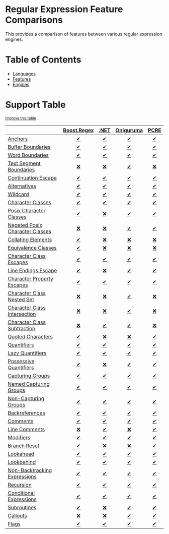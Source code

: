 # Regular Expression Feature Comparisons

This provides a comparison of features between various regular expression engines.

# Table of Contents

- [Languages](languages/index.md)
- [Features](features/index.md)
- [Engines](engines/index.md)

# Support Table
<sup>[Improve this table](https://github.com/rbuckton/regexp-features/blob/main/CONTRIBUTING.md)</sup>

|  | [Boost.Regex](engines/boost.regex.md) | [.NET](engines/dotnet.md) | [Oniguruma](engines/oniguruma.md) | [PCRE](engines/pcre.md) |
|:-|:-:|:-:|:-:|:-:|
| [Anchors](features/anchors.md) | [✔](engines/boost.regex.md#feature-anchors) | [✔](engines/dotnet.md#feature-anchors) | [✔](engines/oniguruma.md#feature-anchors) | [✔](engines/pcre.md#feature-anchors) |
| [Buffer Boundaries](features/buffer-boundaries.md) | [✔](engines/boost.regex.md#feature-buffer-boundaries) | [✔](engines/dotnet.md#feature-buffer-boundaries) | [✔](engines/oniguruma.md#feature-buffer-boundaries) | [✔](engines/pcre.md#feature-buffer-boundaries) |
| [Word Boundaries](features/word-boundaries.md) | [✔](engines/boost.regex.md#feature-word-boundaries) | [✔](engines/dotnet.md#feature-word-boundaries) | [✔](engines/oniguruma.md#feature-word-boundaries) | [✔](engines/pcre.md#feature-word-boundaries) |
| [Text Segment Boundaries](features/text-segment-boundaries.md) | [❌](engines/boost.regex.md#feature-text-segment-boundaries) | [❌](engines/dotnet.md#feature-text-segment-boundaries) | [✔](engines/oniguruma.md#feature-text-segment-boundaries) | [❌](engines/pcre.md#feature-text-segment-boundaries) |
| [Continuation Escape](features/continuation-escape.md) | [✔](engines/boost.regex.md#feature-continuation-escape) | [✔](engines/dotnet.md#feature-continuation-escape) | [✔](engines/oniguruma.md#feature-continuation-escape) | [✔](engines/pcre.md#feature-continuation-escape) |
| [Alternatives](features/alternatives.md) | [✔](engines/boost.regex.md#feature-alternatives) | [✔](engines/dotnet.md#feature-alternatives) | [✔](engines/oniguruma.md#feature-alternatives) | [✔](engines/pcre.md#feature-alternatives) |
| [Wildcard](features/wildcard.md) | [✔](engines/boost.regex.md#feature-wildcard) | [✔](engines/dotnet.md#feature-wildcard) | [✔](engines/oniguruma.md#feature-wildcard) | [✔](engines/pcre.md#feature-wildcard) |
| [Character Classes](features/character-classes.md) | [✔](engines/boost.regex.md#feature-character-classes) | [✔](engines/dotnet.md#feature-character-classes) | [✔](engines/oniguruma.md#feature-character-classes) | [✔](engines/pcre.md#feature-character-classes) |
| [Posix Character Classes](features/posix-character-classes.md) | [✔](engines/boost.regex.md#feature-posix-character-classes) | [❌](engines/dotnet.md#feature-posix-character-classes) | [✔](engines/oniguruma.md#feature-posix-character-classes) | [✔](engines/pcre.md#feature-posix-character-classes) |
| [Negated Posix Character Classes](features/negated-posix-character-classes.md) | [❌](engines/boost.regex.md#feature-negated-posix-character-classes) | [❌](engines/dotnet.md#feature-negated-posix-character-classes) | [✔](engines/oniguruma.md#feature-negated-posix-character-classes) | [✔](engines/pcre.md#feature-negated-posix-character-classes) |
| [Collating Elements](features/collating-elements.md) | [✔](engines/boost.regex.md#feature-collating-elements) | [❌](engines/dotnet.md#feature-collating-elements) | [❌](engines/oniguruma.md#feature-collating-elements) | [❌](engines/pcre.md#feature-collating-elements) |
| [Equivalence Classes](features/equivalence-classes.md) | [✔](engines/boost.regex.md#feature-equivalence-classes) | [❌](engines/dotnet.md#feature-equivalence-classes) | [❌](engines/oniguruma.md#feature-equivalence-classes) | [❌](engines/pcre.md#feature-equivalence-classes) |
| [Character Class Escapes](features/character-class-escapes.md) | [✔](engines/boost.regex.md#feature-character-class-escapes) | [✔](engines/dotnet.md#feature-character-class-escapes) | [✔](engines/oniguruma.md#feature-character-class-escapes) | [✔](engines/pcre.md#feature-character-class-escapes) |
| [Line Endings Escape](features/line-endings-escape.md) | [✔](engines/boost.regex.md#feature-line-endings-escape) | [❌](engines/dotnet.md#feature-line-endings-escape) | [✔](engines/oniguruma.md#feature-line-endings-escape) | [✔](engines/pcre.md#feature-line-endings-escape) |
| [Character Property Escapes](features/character-property-escapes.md) | [✔](engines/boost.regex.md#feature-character-property-escapes) | [✔](engines/dotnet.md#feature-character-property-escapes) | [✔](engines/oniguruma.md#feature-character-property-escapes) | [✔](engines/pcre.md#feature-character-property-escapes) |
| [Character Class Nested Set](features/character-class-nested-set.md) | [❌](engines/boost.regex.md#feature-character-class-nested-set) | [❌](engines/dotnet.md#feature-character-class-nested-set) | [✔](engines/oniguruma.md#feature-character-class-nested-set) | [❌](engines/pcre.md#feature-character-class-nested-set) |
| [Character Class Intersection](features/character-class-intersection.md) | [❌](engines/boost.regex.md#feature-character-class-intersection) | [❌](engines/dotnet.md#feature-character-class-intersection) | [✔](engines/oniguruma.md#feature-character-class-intersection) | [❌](engines/pcre.md#feature-character-class-intersection) |
| [Character Class Subtraction](features/character-class-subtraction.md) | [❌](engines/boost.regex.md#feature-character-class-subtraction) | [✔](engines/dotnet.md#feature-character-class-subtraction) | [✔](engines/oniguruma.md#feature-character-class-subtraction) | [❌](engines/pcre.md#feature-character-class-subtraction) |
| [Quoted Characters](features/quoted-characters.md) | [✔](engines/boost.regex.md#feature-quoted-characters) | [❌](engines/dotnet.md#feature-quoted-characters) | [❌](engines/oniguruma.md#feature-quoted-characters) | [✔](engines/pcre.md#feature-quoted-characters) |
| [Quantifiers](features/quantifiers.md) | [✔](engines/boost.regex.md#feature-quantifiers) | [✔](engines/dotnet.md#feature-quantifiers) | [✔](engines/oniguruma.md#feature-quantifiers) | [✔](engines/pcre.md#feature-quantifiers) |
| [Lazy Quantifiers](features/lazy-quantifiers.md) | [✔](engines/boost.regex.md#feature-lazy-quantifiers) | [✔](engines/dotnet.md#feature-lazy-quantifiers) | [✔](engines/oniguruma.md#feature-lazy-quantifiers) | [✔](engines/pcre.md#feature-lazy-quantifiers) |
| [Possessive Quantifiers](features/possessive-quantifiers.md) | [✔](engines/boost.regex.md#feature-possessive-quantifiers) | [❌](engines/dotnet.md#feature-possessive-quantifiers) | [✔](engines/oniguruma.md#feature-possessive-quantifiers) | [✔](engines/pcre.md#feature-possessive-quantifiers) |
| [Capturing Groups](features/capturing-groups.md) | [✔](engines/boost.regex.md#feature-capturing-groups) | [✔](engines/dotnet.md#feature-capturing-groups) | [✔](engines/oniguruma.md#feature-capturing-groups) | [✔](engines/pcre.md#feature-capturing-groups) |
| [Named Capturing Groups](features/named-capturing-groups.md) | [✔](engines/boost.regex.md#feature-named-capturing-groups) | [✔](engines/dotnet.md#feature-named-capturing-groups) | [✔](engines/oniguruma.md#feature-named-capturing-groups) | [✔](engines/pcre.md#feature-named-capturing-groups) |
| [Non-Capturing Groups](features/non-capturing-groups.md) | [✔](engines/boost.regex.md#feature-non-capturing-groups) | [✔](engines/dotnet.md#feature-non-capturing-groups) | [✔](engines/oniguruma.md#feature-non-capturing-groups) | [✔](engines/pcre.md#feature-non-capturing-groups) |
| [Backreferences](features/backreferences.md) | [✔](engines/boost.regex.md#feature-backreferences) | [✔](engines/dotnet.md#feature-backreferences) | [✔](engines/oniguruma.md#feature-backreferences) | [✔](engines/pcre.md#feature-backreferences) |
| [Comments](features/comments.md) | [✔](engines/boost.regex.md#feature-comments) | [✔](engines/dotnet.md#feature-comments) | [✔](engines/oniguruma.md#feature-comments) | [✔](engines/pcre.md#feature-comments) |
| [Line Comments](features/line-comments.md) | [❌](engines/boost.regex.md#feature-line-comments) | [✔](engines/dotnet.md#feature-line-comments) | [❌](engines/oniguruma.md#feature-line-comments) | [✔](engines/pcre.md#feature-line-comments) |
| [Modifiers](features/modifiers.md) | [✔](engines/boost.regex.md#feature-modifiers) | [✔](engines/dotnet.md#feature-modifiers) | [✔](engines/oniguruma.md#feature-modifiers) | [✔](engines/pcre.md#feature-modifiers) |
| [Branch Reset](features/branch-reset.md) | [✔](engines/boost.regex.md#feature-branch-reset) | [❌](engines/dotnet.md#feature-branch-reset) | [❌](engines/oniguruma.md#feature-branch-reset) | [✔](engines/pcre.md#feature-branch-reset) |
| [Lookahead](features/lookahead.md) | [✔](engines/boost.regex.md#feature-lookahead) | [✔](engines/dotnet.md#feature-lookahead) | [✔](engines/oniguruma.md#feature-lookahead) | [✔](engines/pcre.md#feature-lookahead) |
| [Lookbehind](features/lookbehind.md) | [✔](engines/boost.regex.md#feature-lookbehind) | [✔](engines/dotnet.md#feature-lookbehind) | [✔](engines/oniguruma.md#feature-lookbehind) | [✔](engines/pcre.md#feature-lookbehind) |
| [Non-Backtracking Expressions](features/non-backtracking-expressions.md) | [✔](engines/boost.regex.md#feature-non-backtracking-expressions) | [✔](engines/dotnet.md#feature-non-backtracking-expressions) | [✔](engines/oniguruma.md#feature-non-backtracking-expressions) | [✔](engines/pcre.md#feature-non-backtracking-expressions) |
| [Recursion](features/recursion.md) | [✔](engines/boost.regex.md#feature-recursion) | [✔](engines/dotnet.md#feature-recursion) | [✔](engines/oniguruma.md#feature-recursion) | [✔](engines/pcre.md#feature-recursion) |
| [Conditional Expressions](features/conditional-expressions.md) | [✔](engines/boost.regex.md#feature-conditional-expressions) | [✔](engines/dotnet.md#feature-conditional-expressions) | [✔](engines/oniguruma.md#feature-conditional-expressions) | [✔](engines/pcre.md#feature-conditional-expressions) |
| [Subroutines](features/subroutines.md) | [✔](engines/boost.regex.md#feature-subroutines) | [❌](engines/dotnet.md#feature-subroutines) | [✔](engines/oniguruma.md#feature-subroutines) | [✔](engines/pcre.md#feature-subroutines) |
| [Callouts](features/callouts.md) | [❌](engines/boost.regex.md#feature-callouts) | [❌](engines/dotnet.md#feature-callouts) | [✔](engines/oniguruma.md#feature-callouts) | [✔](engines/pcre.md#feature-callouts) |
| [Flags](features/flags.md) | [✔](engines/boost.regex.md#feature-flags) | [✔](engines/dotnet.md#feature-flags) | [✔](engines/oniguruma.md#feature-flags) | [✔](engines/pcre.md#feature-flags) |


